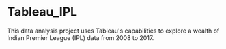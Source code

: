 # Tableau_IPL
This data analysis project uses Tableau's capabilities to explore a wealth of Indian Premier League (IPL) data from 2008 to 2017.
